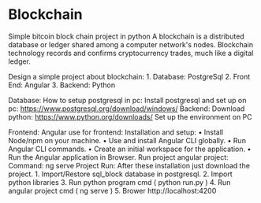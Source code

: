 # Blockchain
Simple bitcoin block chain project in python 
A blockchain is a distributed database or ledger shared among a computer network's nodes. Blockchain technology records and confirms cryptocurrency trades, much like a digital ledger.  

Design a simple project about blockchain:
	1.	Database: PostgreSql 
	2.	Front End: Angular 
	3.	Backend: Python

 Database: 
    How to setup postgresql in pc:
        Install postgresql and set up on pc:
	https://www.postgresql.org/download/windows/
Backend:
	Download python: 
		https://www.python.org/downloads/ 
	Set up the environment on PC
	
Frontend:
	Angular use for frontend:
	  Installation and setup:
•		Install Node/npm on your machine.
•		Use and install Angular CLI globally.
•		Run Angular CLI commands.
•		Create an initial workspace for the application.
•		Run the Angular application in Browser.
  	Run project angular project:
        	Command:
 			ng serve
Project Run:
	After these installation just download the project.
	1. Import/Restore sql_block database in postgresql. 
	2. Import python libraries 
	3. Run python program cmd ( python run.py )
	4. Run angular project cmd ( ng serve )
	5. Brower http://localhost:4200
